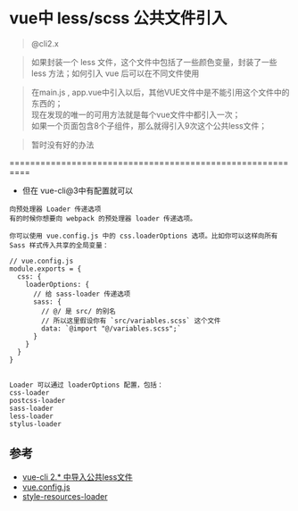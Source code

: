 # vue中 less/scss 公共文件引入


>@cli2.x

>如果封装一个 less 文件，这个文件中包括了一些颜色变量，封装了一些 less 方法；如何引入 vue 后可以在不同文件使用

>在main.js , app.vue中引入以后，其他VUE文件中是不能引用这个文件中的东西的；  
现在发现的唯一的可用方法就是每个vue文件中都引入一次；  
如果一个页面包含8个子组件，那么就得引入9次这个公共less文件；


>暂时没有好的办法

==========================================================

- 但在 vue-cli@3中有配置就可以

```
向预处理器 Loader 传递选项
有的时候你想要向 webpack 的预处理器 loader 传递选项。

你可以使用 vue.config.js 中的 css.loaderOptions 选项。比如你可以这样向所有 Sass 样式传入共享的全局变量：

// vue.config.js
module.exports = {
  css: {
    loaderOptions: {
      // 给 sass-loader 传递选项
      sass: {
        // @/ 是 src/ 的别名
        // 所以这里假设你有 `src/variables.scss` 这个文件
        data: `@import "@/variables.scss";`
      }
    }
  }
}


Loader 可以通过 loaderOptions 配置，包括：
css-loader
postcss-loader
sass-loader
less-loader
stylus-loader
```

## 参考
- [vue-cli 2.* 中导入公共less文件](https://segmentfault.com/a/1190000017073221)
- [vue.config.js](https://cli.vuejs.org/zh/guide/css.html#%E5%90%91%E9%A2%84%E5%A4%84%E7%90%86%E5%99%A8-loader-%E4%BC%A0%E9%80%92%E9%80%89%E9%A1%B9)
- [style-resources-loader](https://github.com/yenshih/style-resources-loader)
